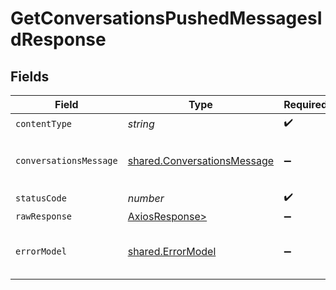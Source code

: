 # GetConversationsPushedMessagesIdResponse


## Fields

| Field                                                                      | Type                                                                       | Required                                                                   | Description                                                                |
| -------------------------------------------------------------------------- | -------------------------------------------------------------------------- | -------------------------------------------------------------------------- | -------------------------------------------------------------------------- |
| `contentType`                                                              | *string*                                                                   | :heavy_check_mark:                                                         | N/A                                                                        |
| `conversationsMessage`                                                     | [shared.ConversationsMessage](../../models/shared/conversationsmessage.md) | :heavy_minus_sign:                                                         | Requested message is returned as a response                                |
| `statusCode`                                                               | *number*                                                                   | :heavy_check_mark:                                                         | N/A                                                                        |
| `rawResponse`                                                              | [AxiosResponse>](https://axios-http.com/docs/res_schema)                   | :heavy_minus_sign:                                                         | N/A                                                                        |
| `errorModel`                                                               | [shared.ErrorModel](../../models/shared/errormodel.md)                     | :heavy_minus_sign:                                                         | Returned when invalid data posted                                          |